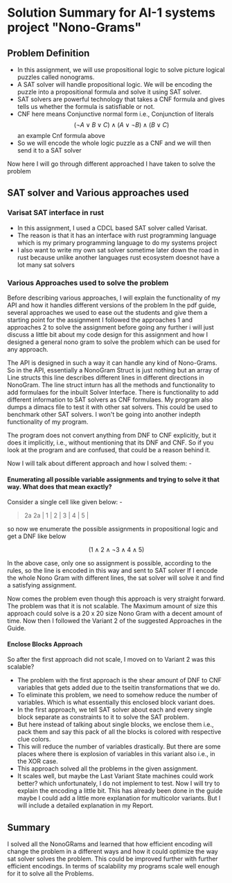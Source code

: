 # Solution Summary for AI-1 systems project "Nono-Grams"
## Problem Definition
* In this assignment, we will use propositional logic to solve picture logical puzzles called nonograms.
* A SAT solver will handle propositional logic. We will be encoding the puzzle into a propositional formula and solve it using SAT solver.
* SAT solvers are powerful technology that takes a CNF formula and gives tells us whether the formula is satisfiable or not.
* CNF here means Conjunctive normal form i.e., Conjunction of literals
$$
(\neg A \lor B \lor C) \land (A \lor \neg B) \land (B \lor C)
$$
an example Cnf formula above
* So we will encode the whole logic puzzle as a CNF and we will then send it to a SAT solver

Now here I will go through different approached I have taken to solve the problem

## SAT solver and Various approaches used
### Varisat SAT interface in rust
* In this assignment, I used a CDCL based SAT solver called Varisat.
* The reason is that it has an interface with rust programming language which is my primary programming language to do my systems project
* I also want to write my own sat solver sometime later down the road in rust because unlike another languages rust ecosystem doesnot have a lot many sat solvers
### Various Approaches used to solve the problem
Before describing various approaches, I will explain the functionality of my API and how it handles different versions of the problem
In the pdf guide, several approaches we used to ease out the students and give them a starting point for the assignment
I followed the approaches 1 and approaches 2 to solve the assignment before going any further i will just discuss a little
bit about my code design for this assignment and how I designed a general nono gram to solve the problem which can be used for any approach.

The API is designed in such a way it can handle any kind of Nono-Grams. So in the API, essentially a NonoGram Struct is just nothing but
an array of Line structs this line describes different lines in different directions in NonoGram.
The line struct inturn has all the methods and functionality to add formulaes for the inbuilt Solver Interface.
There is functionality to add different information to SAT solvers as CNF formulaes. My program also dumps a dimacs file to test it with other sat solvers.
This could be used to benchmark other SAT solvers. I won't be going into another indepth functionality of my program.

The program does not convert anything from DNF to CNF explicitly, but it does it implicitly, i.e., without mentioning that its DNF and CNF. So if you look at the program
and are confused, that could be a reason behind it.

Now I will talk about different approach and how I solved them: -
#### Enumerating all possible variable assignments and trying to solve it that way. What does that mean exactly?
Consider a single cell like given below: -
> 2a 2a    | 1 | 2 | 3 | 4 | 5 |

so now we enumerate the possible assignments in propositional logic and get a DNF like below

$$
(1 \land 2 \land \neg 3 \land 4 \land 5)
$$

In the above case,
only one so assignment is possible, according to the rules, so the line is encoded in this way and sent to SAT solver
If I encode the whole Nono Gram with different lines, the sat solver will solve it and find a satisfying assignment.

Now comes the problem even though this approach is very straight forward. The problem was that it is not scalable.
The Maximum amount of size this approach could solve is a 20 x 20 size Nono Gram with a decent amount of time. Now then I
followed the Variant 2 of the suggested Approaches in the Guide.
#### Enclose Blocks Approach 
So after the first approach did not scale, I moved on to Variant 2 was this scalable?
* The problem with the first approach is the shear amount of DNF to CNF variables that gets added due to the tseitin transformations that we do.
* To eliminate this problem, we need to somehow reduce the number of variables. Which is what essentially this enclosed block variant does.
* In the first approach, we tell SAT solver about each and every single block separate as constraints to it to solve the SAT problem.
* But here instead of talking about single blocks, we enclose them i.e., pack them and say this pack of all the blocks is colored with respective clue colors.
* This will reduce the number of variables drastically. But there are some places where there is explosion of variables in this variant also i.e., in the XOR case.
* This approach solved all the problems in the given assignment.
* It scales well, but maybe the Last Variant State machines could work better? which unfortunately, I do not implement to test.
Now I will try to explain the encoding a little bit. This has already been done in the guide maybe I could add a little more explanation for multicolor variants. But I will include a detailed explanation in my Report.

## Summary
I solved all the NonoGRams and learned that how efficient encoding will change the problem in a different ways and how it could optimize the way sat solver solves the problem.
This could be improved further with further efficient encodings. In terms of scalability my programs scale well enough for it to solve all the Problems.
